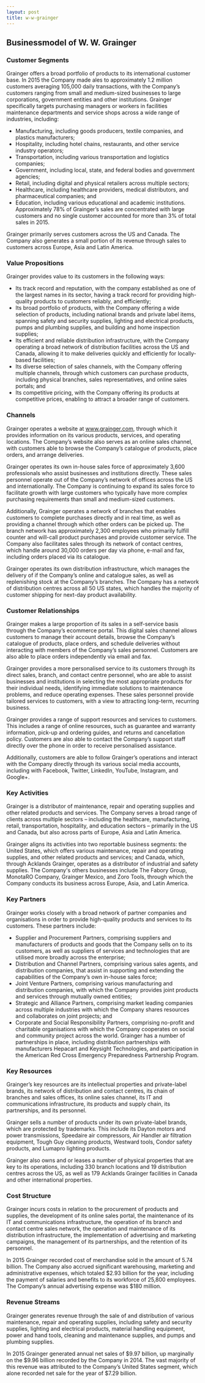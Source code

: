 ```yaml
---
layout: post
title: w-w-grainger
---
```


Businessmodel of W. W. Grainger
--------------------------------

### Customer Segments

Grainger offers a broad portfolio of products to its international customer base. In 2015 the Company made ales to approximately 1.2 million customers averaging 105,000 daily transactions, with the Company’s customers ranging from small and medium-sized businesses to large corporations, government entities and other institutions. Grainger specifically targets purchasing managers or workers in facilities maintenance departments and service shops across a wide range of industries, including:

 * Manufacturing, including goods producers, textile companies, and plastics manufacturers;
* Hospitality, including hotel chains, restaurants, and other service industry operators;
* Transportation, including various transportation and logistics companies;
* Government, including local, state, and federal bodies and government agencies;
* Retail, including digital and physical retailers across multiple sectors;
* Healthcare, including healthcare providers, medical distributors, and pharmaceutical companies; and
* Education, including various educational and academic institutions.
 Approximately 78% of Grainger’s sales are concentrated with large customers and no single customer accounted for more than 3% of total sales in 2015.

Grainger primarily serves customers across the US and Canada. The Company also generates a small portion of its revenue through sales to customers across Europe, Asia and Latin America.

### Value Propositions

Grainger provides value to its customers in the following ways:

 * Its track record and reputation, with the company established as one of the largest names in its sector, having a track record for providing high-quality products to customers reliably, and efficiently;
* Its broad portfolio of products, with the Company offering a wide selection of products, including national brands and private label items, spanning safety and security supplies, lighting and electrical products, pumps and plumbing supplies, and building and home inspection supplies;
* Its efficient and reliable distribution infrastructure, with the Company operating a broad network of distribution facilities across the US and Canada, allowing it to make deliveries quickly and efficiently for locally-based facilities;
* Its diverse selection of sales channels, with the Company offering multiple channels, through which customers can purchase products, including physical branches, sales representatives, and online sales portals; and
* Its competitive pricing, with the Company offering its products at competitive prices, enabling to attract a broader range of customers.
 ### Channels

Grainger operates a website at www.grainger.com, through which it provides information on its various products, services, and operating locations. The Company’s website also serves as an online sales channel, with customers able to browse the Company’s catalogue of products, place orders, and arrange deliveries.

Grainger operates its own in-house sales force of approximately 3,600 professionals who assist businesses and institutions directly. These sales personnel operate out of the Company’s network of offices across the US and internationally. The Company is continuing to expand its sales force to facilitate growth with large customers who typically have more complex purchasing requirements than small and medium-sized customers.

Additionally, Grainger operates a network of branches that enables customers to complete purchases directly and in real time, as well as providing a channel through which other orders can be picked up. The branch network has approximately 2,300 employees who primarily fulfill counter and will-call product purchases and provide customer service. The Company also facilitates sales through its network of contact centres, which handle around 30,000 orders per day via phone, e-mail and fax, including orders placed via its catalogue.

Grainger operates its own distribution infrastructure, which manages the delivery of if the Company’s online and catalogue sales, as well as replenishing stock at the Company’s branches. The Company has a network of distribution centres across all 50 US states, which handles the majority of customer shipping for next-day product availability.

### Customer Relationships

Grainger makes a large proportion of its sales in a self-service basis through the Company’s ecommerce portal. This digital sales channel allows customers to manage their account details, browse the Company’s catalogue of products, place orders, and schedule deliveries without interacting with members of the Company’s sales personnel. Customers are also able to place orders independently via email and fax.

Grainger provides a more personalised service to its customers through its direct sales, branch, and contact centre personnel, who are able to assist businesses and institutions in selecting the most appropriate products for their individual needs, identifying immediate solutions to maintenance problems, and reduce operating expenses. These sales personnel provide tailored services to customers, with a view to attracting long-term, recurring business.

Grainger provides a range of support resources and services to customers. This includes a range of online resources, such as guarantee and warranty information, pick-up and ordering guides, and returns and cancellation policy. Customers are also able to contact the Company’s support staff directly over the phone in order to receive personalised assistance.

Additionally, customers are able to follow Grainger’s operations and interact with the Company directly through its various social media accounts, including with Facebook, Twitter, LinkedIn, YouTube, Instagram, and Google+.

### Key Activities

Grainger is a distributor of maintenance, repair and operating supplies and other related products and services. The Company serves a broad range of clients across multiple sectors – including the healthcare, manufacturing, retail, transportation, hospitality, and education sectors – primarily in the US and Canada, but also across parts of Europe, Asia and Latin America.

Grainger aligns its activities into two reportable business segments: the United States, which offers various maintenance, repair and operating supplies, and other related products and services; and Canada, which, through Acklands Grainger, operates as a distributor of industrial and safety supplies. The Company's others businesses include The Fabory Group, MonotaRO Company, Grainger Mexico, and Zoro Tools, through which the Company conducts its business across Europe, Asia, and Latin America.

### Key Partners

Grainger works closely with a broad network of partner companies and organisations in order to provide high-quality products and services to its customers. These partners include:

 * Supplier and Procurement Partners, comprising suppliers and manufacturers of products and goods that the Company sells on to its customers, as well as suppliers of services and technologies that are utilised more broadly across the enterprise;
* Distribution and Channel Partners, comprising various sales agents, and distribution companies, that assist in supporting and extending the capabilities of the Company’s own in-house sales force;
* Joint Venture Partners, comprising various manufacturing and distribution companies, with which the Company provides joint products and services through mutually owned entities;
* Strategic and Alliance Partners, comprising market leading companies across multiple industries with which the Company shares resources and collaborates on joint projects; and
* Corporate and Social Responsibility Partners, comprising no-profit and charitable organisations with which the Company cooperates on social and community project across the world.
 Grainger has a number of partnerships in place, including distribution partnerships with manufacturers Hepacart and Keysight Technologies, and participation in the American Red Cross Emergency Preparedness Partnership Program.

### Key Resources

Grainger’s key resources are its intellectual properties and private-label brands, its network of distribution and contact centres, its chain of branches and sales offices, its online sales channel, its IT and communications infrastructure, its products and supply chain, its partnerships, and its personnel.

Grainger sells a number of products under its own private-label brands, which are protected by trademarks. This include its Dayton motors and power transmissions, Speedaire air compressors, Air Handler air filtration equipment, Tough Guy cleaning products, Westward tools, Condor safety products, and Lumapro lighting products.

Grainger also owns and or leases a number of physical properties that are key to its operations, including 330 branch locations and 19 distribution centres across the US, as well as 179 Acklands Grainger facilities in Canada and other international properties.

### Cost Structure

Grainger incurs costs in relation to the procurement of products and supplies, the development of its online sales portal, the maintenance of its IT and communications infrastructure, the operation of its branch and contact centre sales network, the operation and maintenance of its distribution infrastructure, the implementation of advertising and marketing campaigns, the management of its partnerships, and the retention of its personnel.

In 2015 Grainger recorded cost of merchandise sold in the amount of 5.74 billion. The Company also accrued significant warehousing, marketing and administrative expenses, which totaled $2.93 billion for the year, including the payment of salaries and benefits to its workforce of 25,800 employees. The Company’s annual advertising expense was $180 million.

### Revenue Streams

Grainger generates revenue through the sale of and distribution of various maintenance, repair and operating supplies, including safety and security supplies, lighting and electrical products, material handling equipment, power and hand tools, cleaning and maintenance supplies, and pumps and plumbing supplies.

In 2015 Grainger generated annual net sales of $9.97 billion, up marginally on the $9.96 billion recorded by the Company in 2014. The vast majority of this revenue was attributed to the Company’s United States segment, which alone recorded net sale for the year of $7.29 billion.
